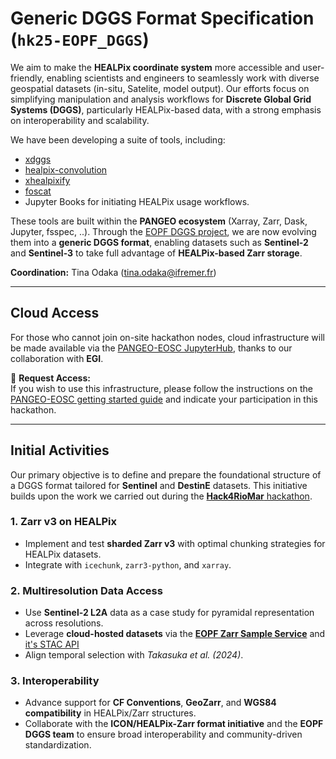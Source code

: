 # Generic DGGS Format Specification (`hk25-EOPF_DGGS`)

We aim to make the **HEALPix coordinate system** more accessible and user-friendly, enabling scientists and engineers to seamlessly work with diverse geospatial datasets (in-situ, Satelite, model output). Our efforts focus on simplifying manipulation and analysis workflows for **Discrete Global Grid Systems (DGGS)**, particularly HEALPix-based data, with a strong emphasis on interoperability and scalability.

We have been developing a suite of tools, including:

- [xdggs](https://xdggs.readthedocs.io/en/latest/)
- [healpix-convolution](https://healpix-convolution.readthedocs.io/en/latest/)
- [xhealpixify](https://xhealpixify.readthedocs.io/en/latest/)
- [foscat]()
- Jupyter Books for initiating HEALPix usage workflows.  

These tools are built within the **PANGEO ecosystem** (Xarray, Zarr, Dask, Jupyter, fsspec, ..). Through the [EOPF DGGS project](https://github.com/EOPF-DGGS/), we are now evolving them into a **generic DGGS format**, enabling datasets such as **Sentinel-2** and **Sentinel-3** to take full advantage of **HEALPix-based Zarr storage**.

**Coordination:** Tina Odaka (tina.odaka@ifremer.fr)

---

## Cloud Access

For those who cannot join on-site hackathon nodes, cloud infrastructure will be made available via the [PANGEO-EOSC JupyterHub](https://pangeo-data.github.io/pangeo-eosc/), thanks to our collaboration with **EGI**.

🔹 **Request Access:**  
If you wish to use this infrastructure, please follow the instructions on the [PANGEO-EOSC getting started guide](https://pangeo-data.github.io/pangeo-eosc/users/users-getting-started.html) and indicate your participation in this hackathon.

---

## Initial Activities

Our primary objective is to define and prepare the foundational structure of a DGGS format tailored for **Sentinel** and **DestinE** datasets. This initiative builds upon the work we carried out during the [**Hack4RioMar** hackathon](https://fair2adapt.github.io/Hack4RiOMAR/).  

### 1. Zarr v3 on HEALPix

- Implement and test **sharded Zarr v3** with optimal chunking strategies for HEALPix datasets.
- Integrate with `icechunk`, `zarr3-python`, and `xarray`.

### 2. Multiresolution Data Access

- Use **Sentinel-2 L2A** data as a case study for pyramidal representation across resolutions.
- Leverage **cloud-hosted datasets** via the **[EOPF Zarr Sample Service](https://github.com/EOPF-Sample-Service/eopf-sample-notebooks/tree/main)** and [it's STAC API](https://stac.browser.user.eopf.eodc.eu)
- Align temporal selection with *Takasuka et al. (2024)*.

### 3. Interoperability

- Advance support for **CF Conventions**, **GeoZarr**, and **WGS84 compatibility** in HEALPix/Zarr structures.
- Collaborate with the **ICON/HEALPix-Zarr format initiative** and the **EOPF DGGS team** to ensure broad interoperability and community-driven standardization.

